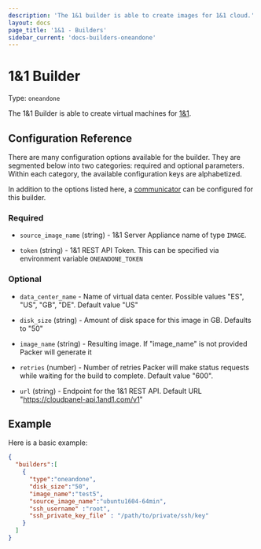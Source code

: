 ```yaml
---
description: 'The 1&1 builder is able to create images for 1&1 cloud.'
layout: docs
page_title: '1&1 - Builders'
sidebar_current: 'docs-builders-oneandone'
---
```


# 1&1 Builder

Type: `oneandone`

The 1&1 Builder is able to create virtual machines for
[1&1](https://www.1and1.com/).

## Configuration Reference

There are many configuration options available for the builder. They are
segmented below into two categories: required and optional parameters. Within
each category, the available configuration keys are alphabetized.

In addition to the options listed here, a
[communicator](/docs/templates/communicator.html) can be configured for this
builder.

### Required

-   `source_image_name` (string) - 1&1 Server Appliance name of type `IMAGE`.

-   `token` (string) - 1&1 REST API Token. This can be specified via
    environment variable `ONEANDONE_TOKEN`

### Optional

-   `data_center_name` - Name of virtual data center. Possible values "ES",
    "US", "GB", "DE". Default value "US"

-   `disk_size` (string) - Amount of disk space for this image in GB. Defaults
    to "50"

-   `image_name` (string) - Resulting image. If "image\_name" is not provided
    Packer will generate it

-   `retries` (number) - Number of retries Packer will make status requests
    while waiting for the build to complete. Default value "600".

-   `url` (string) - Endpoint for the 1&1 REST API. Default URL
    "<https://cloudpanel-api.1and1.com/v1>"

## Example

Here is a basic example:

``` json
{
  "builders":[
    {
      "type":"oneandone",
      "disk_size":"50",
      "image_name":"test5",
      "source_image_name":"ubuntu1604-64min",
      "ssh_username" :"root",
      "ssh_private_key_file" : "/path/to/private/ssh/key"
    }
  ]
}
```
